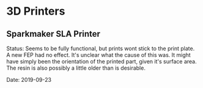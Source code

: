 <!-- TITLE: Tools -->
<!-- SUBTITLE: A brief list of some tools and their status -->

# 3D Printers
## Sparkmaker SLA Printer
Status: Seems to be fully functional, but prints wont stick to the print plate. A new FEP had no effect. It's unclear what the cause of this was. It might have simply been the orientation of the printed part, given it's surface area. The resin is also possibly a little older than is desirable.

Date: 2019-09-23
